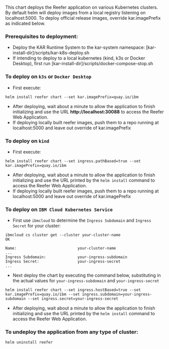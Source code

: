 <!--
# Copyright IBM Corporation 2020,2021
#
# Licensed under the Apache License, Version 2.0 (the "License");
# you may not use this file except in compliance with the License.
# You may obtain a copy of the License at
#
#     http://www.apache.org/licenses/LICENSE-2.0
#
# Unless required by applicable law or agreed to in writing, software
# distributed under the License is distributed on an "AS IS" BASIS,
# WITHOUT WARRANTIES OR CONDITIONS OF ANY KIND, either express or implied.
# See the License for the specific language governing permissions and
# limitations under the License.
-->

This chart deploys the Reefer application on various Kubernetes clusters.
By default helm will deploy images from a local registry listening on localhost:5000.
To deploy official release images, override kar.imagePrefix as indicated below.

### **Prerequisites to deployment**:  
 * Deploy the KAR Runtime System to the kar-system namespace: [kar-install-dir]/scripts/kar-k8s-deploy.sh
 * If intending to deploy to a local kubernetes (kind, k3s or Docker Desktop), first run [kar-install-dir]/scripts/docker-compose-stop.sh

### **To deploy on `k3s` or `Docker Desktop`**
 * First execute:
```shell
helm install reefer chart --set kar.imagePrefix=quay.io/ibm
```
 * After deploying, wait about a minute to allow the application to
finish initializing and use the URL **http://localhost:30088** to access the Reefer Web Application.
 * If deploying locally built reefer images, push them to a repo running at localhost:5000 and leave out override of kar.imagePrefix

### **To deploy on `kind`**
 * First execute:
```shell
helm install reefer chart --set ingress.pathBased=true --set kar.imagePrefix=quay.io/ibm
```
 * After deploying, wait about a minute to allow the application to
finish initializing and use the URL printed by the `helm install` command to access the Reefer Web Application.
 * If deploying locally built reefer images, push them to a repo running at localhost:5000 and leave out override of kar.imagePrefix

### **To deploy on `IBM Cloud Kubernetes Service`**
 * First use `ibmcloud` to determine the `Ingress Subdomain` and `Ingress Secret` for your cluster:  
```shell
ibmcloud cs cluster get --cluster your-cluster-name
OK

Name:                           your-cluster-name
...
Ingress Subdomain:              your-ingress-subdomain
Ingress Secret:                 your-ingress-secret
...
```
 * Next deploy the chart by executing the command below, substituting in
the actual values for `your-ingress-subdomain` and `your-ingress-secret`
```shell
helm install reefer chart --set ingress.hostBased=true --set kar.imagePrefix=quay.io/ibm --set ingress.subdomain=your-ingress-subdomain --set ingress.secret=your-ingress-secret
```
 * After deploying, wait about a minute to allow the application to
finish initializing and use the URL printed by the `helm install` command
to access the Reefer Web Application.

### **To undeploy the application from any type of cluster:**
```shell
helm uninstall reefer
```
